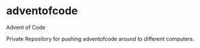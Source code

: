 # adventofcode
Advent of Code

Private Repository for pushing adventofcode around to different computers.
